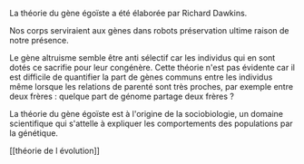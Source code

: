 La théorie du gène égoïste a été élaborée par Richard Dawkins.

Nos corps serviraient aux gènes dans robots préservation ultime raison de notre présence.

Le gène altruisme semble être anti sélectif car les individus qui en sont dotés ce sacrifie pour leur congénère. Cette théorie n'est pas évidente car il est difficile de quantifier la part de gènes communs entre les individus même lorsque les relations de parenté sont très proches, par exemple entre deux frères : quelque part de génome partage deux frères ?

La théorie du gène égoïste est à l'origine de la sociobiologie, un domaine scientifique qui s'attelle à expliquer les comportements des populations par la génétique.

[[théorie de l évolution]]